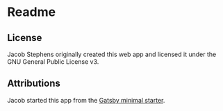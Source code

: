 # Readme

## License
Jacob Stephens originally created this web app and licensed it under the GNU General Public License v3. 

## Attributions
Jacob started this app from the [Gatsby minimal starter](https://www.gatsbyjs.com/plugins/gatsby-starter-plugin/?=minimal%20starter).